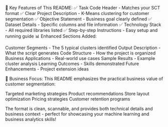 🎯 Key Features of This README: ✅ Task Code Header - Matches your SCT format ✅ Clear Project Description - K-Means clustering for customer segmentation ✅ Objective Statement - Business goal clearly defined ✅ Dataset Details - Specific columns and file information ✅ Technology Stack - All required libraries listed ✅ Step-by-step Instructions - Easy setup and running guide 📊 Enhanced Sections Added:

Customer Segments - The 5 typical clusters identified Output Description - What the script generates Code Structure - How the project is organized Business Applications - Real-world use cases Sample Results - Example cluster analysis Learning Outcomes - Skills demonstrated Future Enhancements - Project extension ideas

💼 Business Focus: This README emphasizes the practical business value of customer segmentation:

Targeted marketing strategies Product recommendations Store layout optimization Pricing strategies Customer retention programs

The format is clean, scannable, and provides both technical details and business context - perfect for showcasing your machine learning and business analytics skills!
